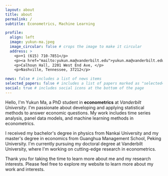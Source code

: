 ```yaml
---
layout: about
title: about
permalink: /
subtitle: Econometrics, Machine Learning

profile:
  align: left
  image: yukun-ma.jpeg
  image_circular: false # crops the image to make it circular
  address: >
    <p>+1 (615) 710-7851</p>
    <p><a href="mailto:yukun.ma@vanderbilt.edu">yukun.ma@vanderbilt.edu</a></p>
    <p>Calhoun Hall, 2201 West End Ave, </p>
    <p>Nashville, Tennessee, 37212</p>

news: false # includes a list of news items
selected_papers: false # includes a list of papers marked as "selected={true}"
social: true # includes social icons at the bottom of the page
---
```


Hello, I'm Yukun Ma, a PhD student in **econometrics** at _Vanderbilt University_. I'm passionate about developing and applying statistical methods to answer economic questions. My work includes time series analysis, panel data models, and machine learning methods in econometrics.

I received my bachelor's degree in physics from Nankai University and my master's degree in economics from Guanghua Management School, Peking University. I'm currently pursuing my doctoral degree at Vanderbilt University, where I'm working on cutting-edge research in econometrics.

Thank you for taking the time to learn more about me and my research interests. Please feel free to explore my website to learn more about my work and interests.
